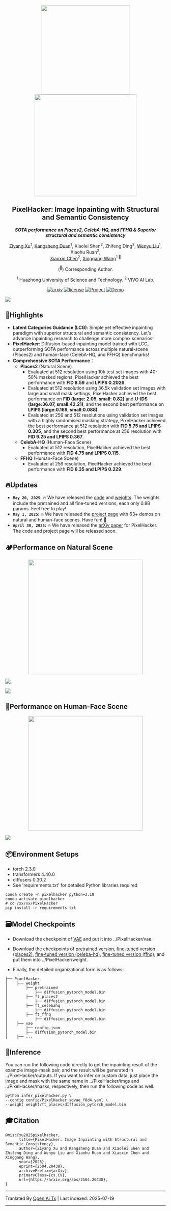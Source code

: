 <div align="center">
    <img src="https://raw.githubusercontent.com/hustvl/PixelHacker/main/./assets/LOGO.png" width="280px"></img>
</div>
<div align="center">
    <img src="https://raw.githubusercontent.com/hustvl/PixelHacker/main/./assets/Typing_re.gif" width="320px"></img>
</div>

<div align="center">
<h2>PixelHacker: Image Inpainting with Structural and Semantic Consistency</h2>

**_SOTA performance on Places2, CelebA-HQ, and FFHQ & Superior structural and semantic consistency_**

[Ziyang Xu](https://ziyangxu.top)<sup>1</sup>, [Kangsheng Duan](https://github.com/AnduinD)<sup>1</sup>, Xiaolei Shen<sup>2</sup>, Zhifeng Ding<sup>2</sup>, [Wenyu Liu](http://eic.hust.edu.cn/professor/liuwenyu)<sup>1</sup>, Xiaohu Ruan<sup>2</sup>,  
[Xiaoxin Chen](https://scholar.google.com/citations?hl=zh-CN&user=SI_oBwsAAAAJ)<sup>2</sup>, [Xinggang Wang](https://xwcv.github.io)<sup>1 :email:</sup>

(<sup>:email:</sup>) Corresponding Author.

<sup>1</sup> Huazhong University of Science and Technology. <sup>2</sup> VIVO AI Lab.  

[![arxiv](https://img.shields.io/badge/Paper-arXiv-orange)](https://arxiv.org/abs/2504.20438) [![license](https://img.shields.io/badge/License-Apache_2.0-blue)](LICENSE) [![Project](https://img.shields.io/badge/Project-https://hustvl.github.io/PixelHacker-purple)](https://hustvl.github.io/PixelHacker) [![Demo](https://img.shields.io/badge/Demo-Comming_Soon-b687f8)]()
</div>

<img src="https://raw.githubusercontent.com/hustvl/PixelHacker/main/./assets/Pipeline.png"></img>

## 🌟Highlights
* **Latent Categories Guidance (LCG)**: Simple yet effective inpainting paradigm with superior structural and semantic consistency. Let's advance inpainting research to challenge more complex scenarios!
* **PixelHacker**: Diffusion-based inpainting model trained with LCG, outperforming SOTA performance across multiple natural-scene (Places2) and human-face (CelebA-HQ, and FFHQ) benchmarks!
* **Comprehensive SOTA Performance**：
    * **Places2** (Natural Scene)
        * Evaluated at 512 resolution using 10k test set images with 40-50% masked regions, PixelHacker achieved the best performance with **FID 8.59** and **LPIPS 0.2026**.
        * Evaluated at 512 resolution using 36.5k validation set images with large and small mask settings, PixelHacker achieved the best performance on **FID (large: 2.05, small: 0.82)** and **U-IDS (large:36.07, small:42.21)**, and the second best performance on **LPIPS (large:0.169, small:0.088)**.
        * Evaluated at 256 and 512 resolutions using validation set images with a highly randomised masking strategy, PixelHacker achieved the best performance at 512 resolution with **FID 5.75 and LPIPS 0.305**, and the second best performance at 256 resolution with **FID 9.25 and LPIPS 0.367**.
    * **CelebA-HQ** (Human-Face Scene)
        * Evaluated at 512 resolution, PixelHacker achieved the best performance with **FID 4.75 and LPIPS 0.115**.
    * **FFHQ** (Human-Face Scene)
        * Evaluated at 256 resolution, PixelHacker achieved the best performance with **FID 6.35 and LPIPS 0.229**.

## 🔥Updates

* **`May 20, 2025`**: 🔥 We have released the [code](https://github.com/hustvl/PixelHacker) and [weights](https://huggingface.co/hustvl/PixelHacker/tree/main). The weights include the pretrained and all fine-tuned versions, each only 0.8B params. Feel free to play!
* **`May 1, 2025`**: 🔥 We have released the [project page](https://hustvl.github.io/PixelHacker) with 63+ demos on natural and human-face scenes. Have fun! 🤗
* **`April 30, 2025`:** 🔥 We have released the [arXiv paper](https://arxiv.org/abs/2504.20438) for PixelHacker. The code and project page will be released soon.

## 🏕️Performance on Natural Scene

<div align="center">
<img src="https://raw.githubusercontent.com/hustvl/PixelHacker/main/./assets/Demo1.gif" width="360px"></img>
</div>

<img src="https://raw.githubusercontent.com/hustvl/PixelHacker/main/./assets/Cover.png"></img>

<img src="https://raw.githubusercontent.com/hustvl/PixelHacker/main/./assets/Natural-Scene.png"></img>

## 🤗Performance on Human-Face Scene
<div align="center">
<img src="https://raw.githubusercontent.com/hustvl/PixelHacker/main/./assets/Demo2.gif" width="360px"></img>
</div>

<img src="https://raw.githubusercontent.com/hustvl/PixelHacker/main/./assets/Human-Face.png"></img>

## 📦Environment Setups
* torch 2.3.0
* transformers 4.40.0
* diffusers 0.30.2
* See 'requirements.txt' for detailed Python libraries required

```shell
conda create -n pixelhacker python=3.10
conda activate pixelhacker
# cd /xx/xx/PixelHacker
pip install -r requirements.txt
```
## 🗃️Model Checkpoints
* Download the checkpoint of [VAE](https://huggingface.co/hustvl/PixelHacker/tree/main/vae) and put it into ../PixelHacker/vae.

* Download the checkpoints of [pretrained version](https://huggingface.co/hustvl/PixelHacker/tree/main/pretrained), [fine-tuned version (places2)](https://huggingface.co/hustvl/PixelHacker/tree/main/ft_places2), [fine-tuned version (celeba-hq)](https://huggingface.co/hustvl/PixelHacker/tree/main/ft_celebahq), [fine-tuned version (ffhq)](https://huggingface.co/hustvl/PixelHacker/tree/main/ft_ffhq), and put them into ../PixelHacker/weight.

* Finally, the detailed organizational form is as follows:

```shell
├── PixelHacker
│    ├── weight
│        ├── pretrained
│            ├── diffusion_pytorch_model.bin
│        ├── ft_places2
│            ├── diffusion_pytorch_model.bin
│        ├── ft_celebahq
│            ├── diffusion_pytorch_model.bin
│        ├── ft_ffhq
│            ├── diffusion_pytorch_model.bin
│    ├── vae
│        ├── config.json
│        ├── diffusion_pytorch_model.bin
│    ├── ...
```
## 🔮Inference
You can run the following code directly to get the inpainting result of the example image-mask pair, and the result will be generated in ../PixelHacker/outputs. If you want to infer on custom data, just place the image and mask with the same name in ../PixelHacker/imgs and ../PixelHacker/masks, respectively, then run the following code as well.

```shell
python infer_pixelhacker.py \
--config config/PixelHacker_sdvae_f8d4.yaml \
--weight weight/ft_places/diffusion_pytorch_model.bin
```


## 🎓Citation

```shell
@misc{xu2025pixelhacker,
      title={PixelHacker: Image Inpainting with Structural and Semantic Consistency}, 
      author={Ziyang Xu and Kangsheng Duan and Xiaolei Shen and Zhifeng Ding and Wenyu Liu and Xiaohu Ruan and Xiaoxin Chen and Xinggang Wang},
      year={2025},
      eprint={2504.20438},
      archivePrefix={arXiv},
      primaryClass={cs.CV},
      url={https://arxiv.org/abs/2504.20438}, 
}
```


---

Tranlated By [Open Ai Tx](https://github.com/OpenAiTx/OpenAiTx) | Last indexed: 2025-07-19

---